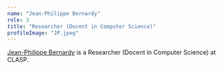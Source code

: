 ```yaml
---
name: "Jean-Philippe Bernardy"
role: 3 
title: "Researcher (Docent in Computer Science)"
profileImage: "JP.jpeg"
---
```


[Jean-Philippe Bernardy](https://jyp.github.io/about.html) is a Researcher (Docent in Computer Science) at CLASP.


